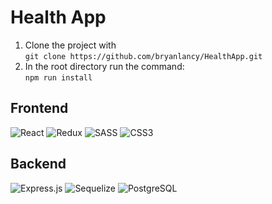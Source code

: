 # Health App

1. Clone the project with <br>`git clone https://github.com/bryanlancy/HealthApp.git`
1. In the root directory run the command: <br>`npm run install`


## Frontend
<img alt="React" src="https://img.shields.io/badge/React%20-%2320232a.svg?logo=react&logoColor=%2361DAFB"> <img alt="Redux" src="https://img.shields.io/badge/Redux-764ABC?logo=redux"> <img alt="SASS" src="https://img.shields.io/badge/Sass%20-hotpink.svg?logo=SASS&logoColor=white"> <img alt="CSS3" src="https://img.shields.io/badge/CSS3%20-%231572B6.svg?logo=css3&logoColor=white">



## Backend
<img alt="Express.js" src="https://img.shields.io/badge/Express.js%20-%23404d59.svg?logo=express&logoColor=white"> <img alt="Sequelize" src ="https://img.shields.io/badge/Sequelize-52B0E7.svg?logo=sequelize&logoColor=white"> <img alt="PostgreSQL" src ="https://img.shields.io/badge/PostgreSQL-%23316192.svg?logo=postgresql&logoColor=white">
